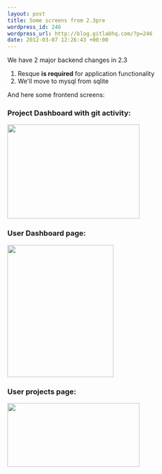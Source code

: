 ```yaml
--- 
layout: post
title: Some screens from 2.3pre
wordpress_id: 246
wordpress_url: http://blog.gitlabhq.com/?p=246
date: 2012-03-07 12:26:43 +00:00
---
```

We have 2 major backend changes in 2.3
1. Resque <strong/>is required</strong> for application functionality
2. We'll move to mysql from sqlite

And here some frontend screens:
<h3>Project Dashboard with git activity:</h3>
<a href="http://blog.gitlabhq.com/wp-content/uploads/2012/03/GitLab_Rubinius_dashboard_2_3.png"><img class="alignleft size-medium wp-image-247" title="GitLab_Rubinius_dashboard_2_3" src="http://blog.gitlabhq.com/wp-content/uploads/2012/03/GitLab_Rubinius_dashboard_2_3-300x214.png" alt="" width="300" height="214" /></a>
<h3>User Dashboard page:</h3>
<a href="http://blog.gitlabhq.com/wp-content/uploads/2012/03/dashboard.png"><img class="alignleft size-medium wp-image-249" title="dashboard" src="http://blog.gitlabhq.com/wp-content/uploads/2012/03/dashboard-241x300.png" alt="" width="241" height="300" /></a>
<h3>User projects page:</h3>
<a href="http://blog.gitlabhq.com/wp-content/uploads/2012/03/projects_page_2_3_fin.png"><img class="alignleft size-medium wp-image-248" title="projects_page_2_3_fin" src="http://blog.gitlabhq.com/wp-content/uploads/2012/03/projects_page_2_3_fin-300x145.png" alt="" width="300" height="145" /></a>
